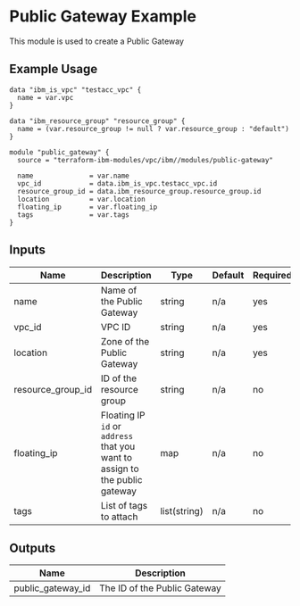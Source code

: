 # Public Gateway Example

This module is used to create a Public Gateway

## Example Usage
```
data "ibm_is_vpc" "testacc_vpc" {
  name = var.vpc
}

data "ibm_resource_group" "resource_group" {
  name = (var.resource_group != null ? var.resource_group : "default")
}

module "public_gateway" {
  source = "terraform-ibm-modules/vpc/ibm//modules/public-gateway"

  name              = var.name
  vpc_id            = data.ibm_is_vpc.testacc_vpc.id
  resource_group_id = data.ibm_resource_group.resource_group.id
  location          = var.location
  floating_ip       = var.floating_ip
  tags              = var.tags
}
```

<!-- BEGINNING OF PRE-COMMIT-TERRAFORM DOCS HOOK -->

## Inputs

| Name                              | Description                                           | Type   | Default | Required |
|-----------------------------------|-------------------------------------------------------|--------|---------|----------|
| name | Name of the Public Gateway | string | n/a | yes |
| vpc\_id | VPC ID | string | n/a | yes |
| location | Zone of the Public Gateway  | string | n/a | yes |
| resource\_group\_id | ID of the resource group | string | n/a | no |
| floating\_ip | Floating IP `id` or `address` that you want to assign to the public gateway | map | n/a | no |
| tags | List of tags to attach  | list(string) | n/a | no |

## Outputs

| Name | Description |
|------|-------------|
| public\_gateway\_id | The ID of the Public Gateway |

<!-- END OF PRE-COMMIT-TERRAFORM DOCS HOOK -->